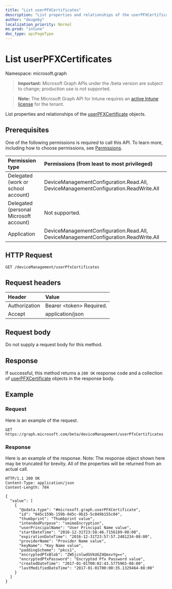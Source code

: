 ```yaml
---
title: "List userPFXCertificates"
description: "List properties and relationships of the userPFXCertificate objects."
author: "dougeby"
localization_priority: Normal
ms.prod: "intune"
doc_type: apiPageType
---
```


# List userPFXCertificates

Namespace: microsoft.graph

> **Important:** Microsoft Graph APIs under the /beta version are subject to change; production use is not supported.

> **Note:** The Microsoft Graph API for Intune requires an [active Intune license](https://go.microsoft.com/fwlink/?linkid=839381) for the tenant.

List properties and relationships of the [userPFXCertificate](../resources/intune-raimportcerts-userpfxcertificate.md) objects.

## Prerequisites
One of the following permissions is required to call this API. To learn more, including how to choose permissions, see [Permissions](/graph/permissions-reference).

|Permission type|Permissions (from least to most privileged)|
|:---|:---|
|Delegated (work or school account)|DeviceManagementConfiguration.Read.All, DeviceManagementConfiguration.ReadWrite.All|
|Delegated (personal Microsoft account)|Not supported.|
|Application|DeviceManagementConfiguration.Read.All, DeviceManagementConfiguration.ReadWrite.All|

## HTTP Request
<!-- {
  "blockType": "ignored"
}
-->
``` http
GET /deviceManagement/userPfxCertificates
```

## Request headers
|Header|Value|
|:---|:---|
|Authorization|Bearer &lt;token&gt; Required.|
|Accept|application/json|

## Request body
Do not supply a request body for this method.

## Response
If successful, this method returns a `200 OK` response code and a collection of [userPFXCertificate](../resources/intune-raimportcerts-userpfxcertificate.md) objects in the response body.

## Example

### Request
Here is an example of the request.
``` http
GET https://graph.microsoft.com/beta/deviceManagement/userPfxCertificates
```

### Response
Here is an example of the response. Note: The response object shown here may be truncated for brevity. All of the properties will be returned from an actual call.
``` http
HTTP/1.1 200 OK
Content-Type: application/json
Content-Length: 784

{
  "value": [
    {
      "@odata.type": "#microsoft.graph.userPFXCertificate",
      "id": "045c159b-159b-045c-9b15-5c049b155c04",
      "thumbprint": "Thumbprint value",
      "intendedPurpose": "smimeEncryption",
      "userPrincipalName": "User Principal Name value",
      "startDateTime": "2016-12-31T23:58:46.7156189-08:00",
      "expirationDateTime": "2016-12-31T23:57:57.2481234-08:00",
      "providerName": "Provider Name value",
      "keyName": "Key Name value",
      "paddingScheme": "pkcs1",
      "encryptedPfxBlob": "ZW5jcnlwdGVkUGZ4QmxvYg==",
      "encryptedPfxPassword": "Encrypted Pfx Password value",
      "createdDateTime": "2017-01-01T00:02:43.5775965-08:00",
      "lastModifiedDateTime": "2017-01-01T00:00:35.1329464-08:00"
    }
  ]
}
```




